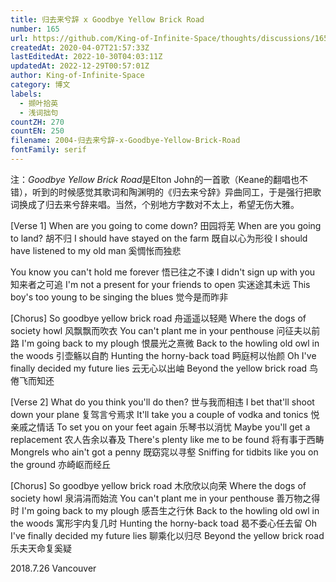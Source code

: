 ```yaml
---
title: 归去来兮辞 x Goodbye Yellow Brick Road
number: 165
url: https://github.com/King-of-Infinite-Space/thoughts/discussions/165
createdAt: 2020-04-07T21:57:33Z
lastEditedAt: 2022-10-30T04:03:11Z
updatedAt: 2022-12-29T00:57:01Z
author: King-of-Infinite-Space
category: 博文
labels:
  - 撷叶拾英
  - 浅词拙句
countZH: 270
countEN: 250
filename: 2004-归去来兮辞-x-Goodbye-Yellow-Brick-Road
fontFamily: serif
---
```


注：*Goodbye Yellow Brick Road*是Elton John的一首歌（Keane的翻唱也不错），听到的时候感觉其歌词和陶渊明的《归去来兮辞》异曲同工，于是强行把歌词换成了归去来兮辞来唱。当然，个别地方字数对不太上，希望无伤大雅。

[Verse 1]
When are you going to come down?
田园将芜
When are you going to land?
胡不归
I should have stayed on the farm
既自以心为形役
I should have listened to my old man
奚惆怅而独悲
 
You know you can't hold me forever
悟已往之不谏
I didn't sign up with you
知来者之可追
I'm not a present for your friends to open
实迷途其未远
This boy's too young to be singing the blues
觉今是而昨非
 
[Chorus]
So goodbye yellow brick road
舟遥遥以轻飏
Where the dogs of society howl
风飘飘而吹衣
You can't plant me in your penthouse
问征夫以前路
I'm going back to my plough
恨晨光之熹微
Back to the howling old owl in the woods
引壶觞以自酌
Hunting the horny-back toad
眄庭柯以怡颜
Oh I've finally decided my future lies
云无心以出岫
Beyond the yellow brick road
鸟倦飞而知还
 
[Verse 2]
What do you think you'll do then?
世与我而相违
I bet that'll shoot down your plane
复驾言兮焉求
It'll take you a couple of vodka and tonics
悦亲戚之情话
To set you on your feet again
乐琴书以消忧
Maybe you'll get a replacement
农人告余以春及
There's plenty like me to be found
将有事于西畴
Mongrels who ain't got a penny
既窈窕以寻壑
Sniffing for tidbits like you on the ground
亦崎岖而经丘
 
[Chorus]
So goodbye yellow brick road
木欣欣以向荣
Where the dogs of society howl
泉涓涓而始流
You can't plant me in your penthouse
善万物之得时
I'm going back to my plough
感吾生之行休
Back to the howling old owl in the woods
寓形宇内复几时
Hunting the horny-back toad
曷不委心任去留
Oh I've finally decided my future lies
聊乘化以归尽
Beyond the yellow brick road
乐夫天命复奚疑

2018.7.26 
Vancouver
<img src='https://count.lnfinite.space/post/16.svg?plus=1' width='0' height='0' />